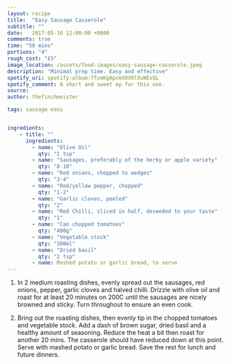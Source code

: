 ```yaml
---
layout: recipe
title:  "Easy Sausage Casserole"
subtitle: ""
date:   2017-05-16 12:00:00 +0000
comments: true
time: "50 mins"
portions: "4"
rough_cost: "£5"
image_location: /assets/food-images/easy-sausage-casserole.jpeg
description: "Minimal prep time. Easy and effective"
spotify_uri: spotify:album:7fxmKgApcmXOVOlXuNEsQL
spotify_comment: A short and sweet ep for this one. 
source:
author: thefinchmeister

tags: sausage easy


ingredients:
    - title: ""
      ingredients:
        - name: "Olive Oil"
          qty: "1 tsp"
        - name: "Sausages, preferably of the herby or apple variety"
          qty: "8-10"
        - name: "Red onions, chopped to wedges"
          qty: "3-4"
        - name: "Red/yellow pepper, chopped"
          qty: "1-2"
        - name: "Garlic cloves, peeled"
          qty: "2"
        - name: "Red Chilli, sliced in half, deseeded to your taste"
          qty: "1"
        - name: "Can chopped tomatoes"
          qty: "400g"
        - name: "Vegetable stock"
          qty: "300ml"
        - name: "Dried basil"
          qty: "2 tsp"
        - name: Mashed potato or garlic bread, to serve
---
```


1. In 2 medium roasting dishes, evenly spread out the sausages, 
red onions, pepper, garlic cloves and halved chilli. 
Drizzle with olive oil and roast for at least 20 minutes on 200C 
until the sausages are nicely browned and sticky. Turn throughout to ensure an even cook.

2. Bring out the roasting dishes, then evenly tip in the chopped tomatoes and vegetable stock.
Add a dash of brown sugar, dried basil and a healthy amount of seasoning. 
Reduce the heat a bit then roast for another 20 mins. 
The casserole should have reduced down at this point.
Serve with mashed potato or garlic bread. Save the rest for lunch and future dinners.
